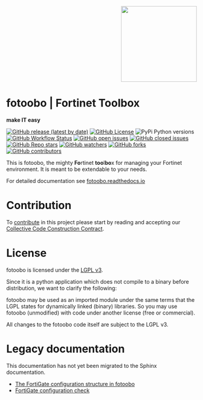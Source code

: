 <p style="text-align: right"><img src=docs/source/fotoobo.png width="200px"></p>

# fotoobo | Fortinet Toolbox
**make IT easy**

[![GitHub release (latest by date)](https://img.shields.io/github/v/release/migros/fotoobo?style=plastic)](https://github.com/migros/fotoobo/releases)
[![GitHub License](https://img.shields.io/github/license/migros/fotoobo?style=plastic)](https://github.com/migros/fotoobo/blob/main/LICENSE)
![PyPi Python versions](https://img.shields.io/pypi/pyversions/fotoobo?style=plastic) \
[![GitHub Workflow Status](https://img.shields.io/github/actions/workflow/status/migros/fotoobo/tests.yaml?label=tests)](https://github.com/migros/fotoobo/actions)
[![GitHub open issues](https://img.shields.io/github/issues-raw/migros/fotoobo?style=plastic)](https://github.com/migros/fotoobo/issues?q=is%3Aissue+is%3Aopen)
[![GitHub closed issues](https://img.shields.io/github/issues-closed-raw/migros/fotoobo?style=plastic)](https://github.com/migros/fotoobo/issues?q=is%3Aissue+is%3Aclosed) \
[![GitHub Repo stars](https://img.shields.io/github/stars/migros/fotoobo?style=plastic)](https://github.com/migros/fotoobo/stargazers)
[![GitHub watchers](https://img.shields.io/github/watchers/migros/fotoobo?style=plastic)](https://github.com/migros/fotoobo/watchers)
[![GitHub forks](https://img.shields.io/github/forks/migros/fotoobo?style=plastic)](https://github.com/migros/fotoobo/forks)
[![GitHub contributors](https://img.shields.io/github/contributors/migros/fotoobo?style=plastic)](https://github.com/migros/fotoobo/graphs/contributors)

This is fotoobo, the mighty **Fo**rtinet **too**l**bo**x for managing your Fortinet environment. It
is meant to be extendable to your needs.

For detailed documentation see [fotoobo.readthedocs.io](https://fotoobo.readthedocs.io/)


# Contribution

To [contribute](CONTRIBUTING.md) in this project please start by reading and accepting our
[Collective Code Construction Contract](https://fotoobo.readthedocs.io/en/latest/developer/c4.html).


# License

fotoobo is licensed under the [LGPL v3](https://www.gnu.org/licenses/lgpl-3.0.html.en).

Since it is a python application which does not compile to a binary before distribution, we want to
clarify the following:

fotoobo may be used as an imported module under the same terms that the LGPL states for dynamically
linked (binary) libraries. So you may use fotoobo (unmodified) with code under another license (free
or commercial).

All changes to the fotoobo code itself are subject to the LGPL v3.

# Legacy documentation

This documentation has not yet been migrated to the Sphinx documentation.

- [The FortiGate configuration structure in fotoobo](docs_legacy/fortinet/fortigate_config.md)
- [FortiGate configuration check](docs_legacy/fortinet/fortigate_config_check.md)
